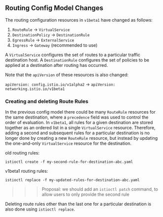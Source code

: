 ## Routing Config Model Changes

The routing configuration resources in `v1beta1` have changed as follows:

1. `RouteRule` -> `VirtualService`
2. `DestinationPolicy` -> `DestinationRule`
3. `EgressRule` -> `ExternalService`
4. `Ingress` -> `Gateway` (recommended to use)

A `VirtualService` configures the set of routes to a particular traffic destination host.
A `DestinationRule` configures the set of policies to be applied at a destination after routing has occurred.

Note that the `apiVersion` of these resources is also changed:

`apiVersion: config.istio.io/v1alpha2` -> `apiVersion: networking.istio.io/v1beta1`

### Creating and deleting Route Rules

In the previous config model there could be many `RouteRule` resources for the same destination, where a `precedence` field was used
to control the order of evaluation. In `v1beta1`, all rules for a given destination are stored together as an ordered
list in a single `VirtualService` resource. Therefore, adding a second and subsequent rules for a particular destination
is no longer done by creating a new `RouteRule` resource, but instead by updating the one-and-only `VirtualService` resource
for the destination.

old routing rules:
```
istioctl create -f my-second-rule-for-destination-abc.yaml
```
v1beta1 routing rules:
```
istioctl replace -f my-updated-rules-for-destination-abc.yaml
```

>>> Proposal: we should add an `istioctl patch` command, to allow users to only provide the second rule

Deleting route rules other than the last one for a particular destination is also done using `istioctl replace`.
